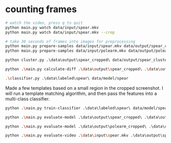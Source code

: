 # counting frames

```bash
# watch the video, press q to quit
python main.py watch data/input/spear.mkv
python main.py watch data/input/spear.mkv --crop

# take 30 seconds of frames into images for preprocessing
python main.py prepare-samples data/input/spear.mkv data/output/spear_cropped/
python main.py prepare-samples data/input/polearm.mkv data/output/polearm_cropped/

python cluster.py .\data\output\spear_cropped\ data/output/spear_clustered

python .\main.py calculate-diff .\data\output\spear_cropped\ .\data\output\spear_diff 547 589

.\classifier.py .\data\labeled\spear\ data/model/spear
```

Made a few templates based on a small region in the cropped screenshot. I will
run a template matching algorithm, and then pass the features into a multi-class
classifier.

```bash
python .\main.py train-classifier .\data\labeled\spear\ data/model/spear_logistic .\data\templates\stab.png .\data\templates\swing.png

python .\main.py evaluate-model .\data\output\spear_cropped\ .\data\output\spear_eval\ data/model/spear_logistic .\data\templates\stab.png .\data\templates\swing.png

python .\main.py evaluate-model .\data\output\polearm_cropped\ .\data\output\polearm_eval\ data/model/spear_logistic .\data\templates\stab.png .\data\templates\swing.png

python .\main.py evaluate-video .\data\input\spear.mkv .\data\output\spear_eval_video\ data/model/spear_logistic .\data\templates\stab.png .\data\templates\swing.png
```
